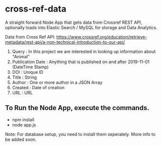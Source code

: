 # cross-ref-data
A straight forward Node App that gets data from Crossref REST API, optionally loads into Elastic Search / MySQL for storage and Data Analytics.

Data from Cross Ref API: https://www.crossref.org/education/retrieve-metadata/rest-api/a-non-technical-introduction-to-our-api/

1. Query : In this project we are interested in looking up information about "Animal"
2. Publication Date : Anything that is published on and after 2019-11-01 (DateTime Stamp)
3. DOI : Unique ID
4. Title : String
5. Author : One or more author in a JSON Array
6. Created : Date of creation
7. URL : URL

## To Run the Node App, execute the commands.

- npm install
- node app.js

Note: For database setup, you need to install them seperately. More info to be added soon.
